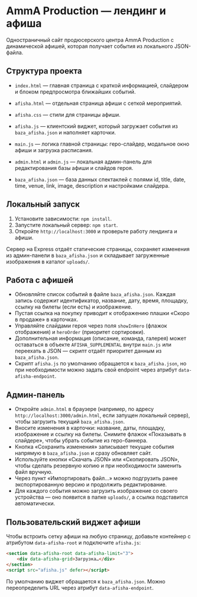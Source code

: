 # AmmA Production — лендинг и афиша

Одностраничный сайт продюсерского центра AmmA Production с динамической афишей, которая получает события из локального JSON-файла.

## Структура проекта

- `index.html` — главная страница с краткой информацией, слайдером и блоком предпросмотра ближайших событий.
- `afisha.html` — отдельная страница афиши с сеткой мероприятий.
- `afisha.css` — стили для страницы афиши.
- `afisha.js` — клиентский виджет, который загружает события из `baza_afisha.json` и наполняет карточки.
- `main.js` — логика главной страницы: геро-слайдер, модальное окно афиши и загрузка расписания.

- `admin.html` и `admin.js` — локальная админ-панель для редактирования базы афиши и слайдов героя.
- `baza_afisha.json` — база данных спектаклей с полями id, title, date, time, venue, link, image, description и настройками слайдера.


## Локальный запуск

1. Установите зависимости: `npm install`.
2. Запустите локальный сервер: `npm start`.
3. Откройте `http://localhost:3000` и проверьте работу лендинга и афиши.

Сервер на Express отдаёт статические страницы, сохраняет изменения из админ-панели в `baza_afisha.json` и складывает загруженные изображения в каталог `uploads/`.


## Работа с афишей

- Обновляйте список событий в файле `baza_afisha.json`. Каждая запись содержит идентификатор, название, дату, время, площадку, ссылку на билеты (если есть) и изображение.
- Пустая ссылка на покупку приводит к отображению плашки «Скоро в продаже» в карточках.
- Управляйте слайдами героя через поля `showInHero` (флажок отображения) и `heroOrder` (приоритет сортировки).
- Дополнительная информация (описание, команда, галерея) может оставаться в объекте `AFISHA_SUPPLEMENTAL` внутри `main.js` или переехать в JSON — скрипт отдаёт приоритет данным из `baza_afisha.json`.
- Скрипт `afisha.js` по умолчанию обращается к `baza_afisha.json`, но при необходимости можно задать свой endpoint через атрибут `data-afisha-endpoint`.

## Админ-панель

- Откройте `admin.html` в браузере (например, по адресу `http://localhost:3000/admin.html`, если запущен локальный сервер), чтобы загрузить текущий `baza_afisha.json`.
- Вносите изменения в карточки: название, даты, площадку, изображение и ссылку на билеты. Снимите флажок «Показывать в слайдере», чтобы убрать событие из геро-баннера.
- Кнопка «Сохранить изменения» записывает текущие события напрямую в `baza_afisha.json` и сразу обновляет сайт.
- Используйте кнопки «Скачать JSON» или «Скопировать JSON», чтобы сделать резервную копию и при необходимости заменить файл вручную.
- Через пункт «Импортировать файл…» можно подгрузить ранее экспортированную версию и продолжить редактирование.
- Для каждого события можно загрузить изображение со своего устройства — оно появится в папке `uploads/`, а ссылка подставится автоматически.


## Пользовательский виджет афиши

Чтобы встроить сетку афиши на любую страницу, добавьте контейнер с атрибутом `data-afisha-root` и подключите `afisha.js`:

```html
<section data-afisha-root data-afisha-limit="3">
    <div data-afisha-grid>Загрузка…</div>
</section>
<script src="afisha.js" defer></script>
```

По умолчанию виджет обращается к `baza_afisha.json`. Можно переопределить URL через атрибут `data-afisha-endpoint`.
